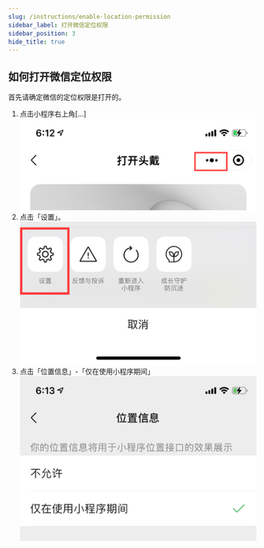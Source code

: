 ```yaml
---
slug: /instructions/enable-location-permission
sidebar_label: 打开微信定位权限
sidebar_position: 3
hide_title: true
---
```


## 如何打开微信定位权限
首先请确定微信的定位权限是打开的。

1. 点击小程序右上角[...]
![IMG_34AC04083C8D-1](media/IMG_34AC04083C8D-1.jpeg)
2. 点击「设置」。
![IMG_A4FE547B11D1-1](media/IMG_A4FE547B11D1-1.jpeg)
3. 点击「位置信息」-「仅在使用小程序期间」
![IMG_48B6DC66234E-1](media/IMG_48B6DC66234E-1.jpeg)
